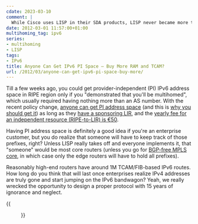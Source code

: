 ```yaml
---
cdate: 2023-03-10
comment: |
  While Cisco uses LISP in their SDA products, LISP never became more than solution-in-search-of-a-problem when it comes to global IPv6 connectivity. Also, global (DFZ) IPv6 routing table is still a fraction of the global IPv4 routing table a decade after this blog post has been written. 
date: 2012-03-01 11:57:00+01:00
multihoming_tag: ipv6
series:
- multihoming
- LISP
tags:
- IPv6
title: Anyone Can Get IPv6 PI Space – Buy More RAM and TCAM?
url: /2012/03/anyone-can-get-ipv6-pi-space-buy-more/
---
```

Till a few weeks ago, you could get provider-independent (PI) IPv6 address space in RIPE region only if you "demonstrated that you'll be multihomed", which usually required having nothing more than an AS number. With the recent policy change, [anyone can get PI address space](http://www.ripe.net/ripe/policies/proposals/2011-02) (and this is [why you should get it](http://etherealmind.com/importance-provider-independent-ipv6-addresses/)) as long as they [have a sponsoring LIR](http://www.ripe.net/ripe/docs/ripe-452), and the [yearly fee for an independent resource (RIPE-to-LIR) is €50](http://www.ripe.net/ripe/docs/ripe-499).
<!--more-->
Having PI address space is definitely a good idea if you're an enterprise customer, but you do realize that someone will have to keep track of those prefixes, right? Unless LISP really takes off and everyone implements it, that "someone" would be most core routers (unless you go for [BGP-free MPLS core](/2012/01/bgp-free-service-provider-core-in/), in which case only the edge routers will have to hold all prefixes).

Reasonably high-end routers have around 1M TCAM/FIB-based IPv6 routes. How long do you think that will last once enterprises realize IPv4 addresses are truly gone and start jumping on the IPv6 bandwagon? Yeah, we really wrecked the opportunity to design a proper protocol with 15 years of ignorance and neglect.

{{<figure src="/2012/03/s1600-DoubleFacepalm.jpg" caption="When will they realize [you need a session layer](/2009/08/what-went-wrong-tcpip-lacks-session/)?">}}
